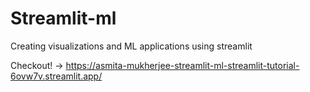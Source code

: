 # Streamlit-ml
Creating visualizations and ML applications using streamlit


Checkout! -> https://asmita-mukherjee-streamlit-ml-streamlit-tutorial-6ovw7v.streamlit.app/
